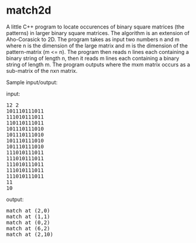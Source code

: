 # match2d
A little C++ program to locate occurences of binary square matrices (the patterns) in larger binary square matrices. The algorithm is an extension of Aho-Corasick to 2D. The program takes as input two numbers n and m where n is the dimension of the large matrix and m is the dimension of the pattern-matrix (m <= n). The program then reads n lines each containing a binary string of length n, then it reads m lines each containing a binary string of length m. The program outputs where the mxm matrix occurs as a sub-matrix of the nxn matrix.

Sample input/output:

input:
<pre>
12 2
101110111011
111010111011
110110111011
101110111010
101110111010
101110111010
101110111010
111010111011
111010111011
111010111011
111010111011
111010111011
11
10
</pre>

output:
<pre>
match at (2,0)
match at (1,1)
match at (0,2)
match at (6,2)
match at (2,10)
</pre>
